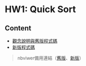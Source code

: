 # HW1: Quick Sort
## Content
* [觀念說明與舊版程式碼](https://github.com/HTY62006/MyLearningNote/blob/master/Other/HW1_Quick_Sort.ipynb)
* [新版程式碼](https://github.com/HTY62006/MyLearningNote/blob/master/HW1/Quick_Sort_%E6%94%B9%E5%AF%AB.ipynb)
> nbviwer備用連結（[舊版](https://nbviewer.jupyter.org/github/HTY62006/MyLearningNote/blob/master/Other/HW1_Quick_Sort.ipynb)、[新版](https://github.com/HTY62006/MyLearningNote/blob/master/HW1/Quick_Sort_%E6%94%B9%E5%AF%AB.ipynb)）
